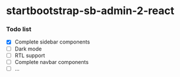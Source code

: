 # startbootstrap-sb-admin-2-react

### Todo list
- [x] Complete sidebar components
- [ ] Dark mode
- [ ] RTL support
- [ ] Complete navbar components
- [ ] ...